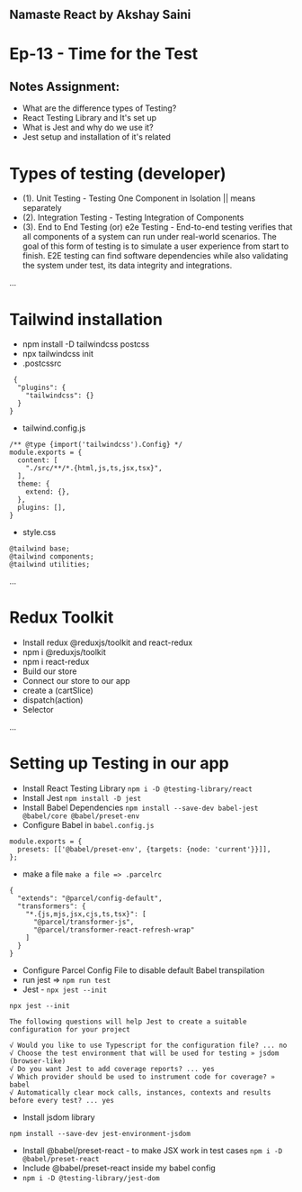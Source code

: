 ## Namaste React by Akshay Saini

# Ep-13 - Time for the Test

## Notes Assignment:

- What are the difference types of Testing?
- React Testing Library and It's set up
- What is Jest and why do we use it?
- Jest setup and installation of it's related

# Types of testing (developer)

- (1). Unit Testing - Testing One Component in Isolation || means separately
- (2). Integration Testing - Testing Integration of Components
- (3). End to End Testing (or) e2e Testing - End-to-end testing verifies that all components of a system can run under real-world scenarios. The goal of this form of testing is to simulate a user experience from start to finish. E2E testing can find software dependencies while also validating the system under test, its data integrity and integrations.

...

# Tailwind installation

- npm install -D tailwindcss postcss
- npx tailwindcss init
- .postcssrc

```
 {
  "plugins": {
    "tailwindcss": {}
  }
}
```

- tailwind.config.js

```
/** @type {import('tailwindcss').Config} */
module.exports = {
  content: [
    "./src/**/*.{html,js,ts,jsx,tsx}",
  ],
  theme: {
    extend: {},
  },
  plugins: [],
}
```

- style.css

```
@tailwind base;
@tailwind components;
@tailwind utilities;
```

...

# Redux Toolkit

- Install redux @reduxjs/toolkit and react-redux
- npm i @reduxjs/toolkit
- npm i react-redux
- Build our store
- Connect our store to our app
- create a (cartSlice)
- dispatch(action)
- Selector

...

# Setting up Testing in our app

- Install React Testing Library `npm i -D @testing-library/react`
- Install Jest `npm install -D jest`
- Install Babel Dependencies `npm install --save-dev babel-jest @babel/core @babel/preset-env`
- Configure Babel in `babel.config.js`

```
module.exports = {
  presets: [['@babel/preset-env', {targets: {node: 'current'}}]],
};
```

- make a file `make a file => .parcelrc`

```
{
  "extends": "@parcel/config-default",
  "transformers": {
    "*.{js,mjs,jsx,cjs,ts,tsx}": [
      "@parcel/transformer-js",
      "@parcel/transformer-react-refresh-wrap"
    ]
  }
}
```

- Configure Parcel Config File to disable default Babel transpilation
- run jest => `npm run test`
- Jest - `npx jest --init`

```
npx jest --init

The following questions will help Jest to create a suitable configuration for your project

√ Would you like to use Typescript for the configuration file? ... no
√ Choose the test environment that will be used for testing » jsdom (browser-like)
√ Do you want Jest to add coverage reports? ... yes
√ Which provider should be used to instrument code for coverage? » babel
√ Automatically clear mock calls, instances, contexts and results before every test? ... yes
```

- Install jsdom library

```
npm install --save-dev jest-environment-jsdom
```

- Install @babel/preset-react - to make JSX work in test cases `npm i -D  @babel/preset-react`
- Include @babel/preset-react inside my babel config
- `npm i -D @testing-library/jest-dom`

